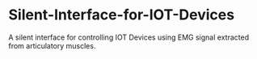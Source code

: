 # Silent-Interface-for-IOT-Devices

A silent interface for controlling IOT Devices using EMG signal extracted from articulatory muscles.
